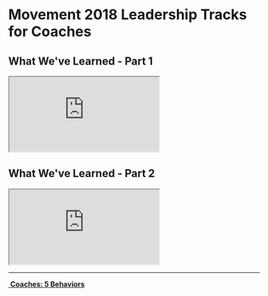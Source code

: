 # Movement 2018 Leadership Tracks for Coaches  

## What We've Learned - Part 1  
<iframe src="https://www.youtube.com/embed/B3wVD-qdlwE" allowfullscreen></iframe>

## What We've Learned - Part 2  
<iframe src="https://www.youtube.com/embed/XQSVB_OS7t8" allowfullscreen></iframe>


<!--End of Markdown Content-->

<!--Bottom Page Nav Buttons-->
<hr>
<a class="btn btn-default btn-sm" href="/coaches" role="button"><i class="fa fa-arrow-left"></i>&nbsp;<b>Coaches: 5 Behaviors</b></a>
